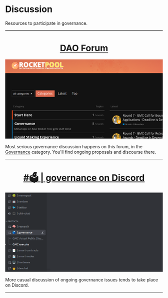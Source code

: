# Discussion

Resources to participate in governance.

---

<center>

# [DAO Forum](https://dao.rocketpool.net/)

![](../assets/dao-forum.png)

</center>

Most serious governance discussion happens on this forum, in the [Governance](https://dao.rocketpool.net/c/governance/) category.
You'll find ongoing proposals and discourse there.

---

<center>

# [#🗳️ | governance on Discord](https://discord.gg/rocketpool)

![](../assets/discord-governance.png)

</center>

More casual discussion of ongoing governance issues tends to take place on Discord.

---
